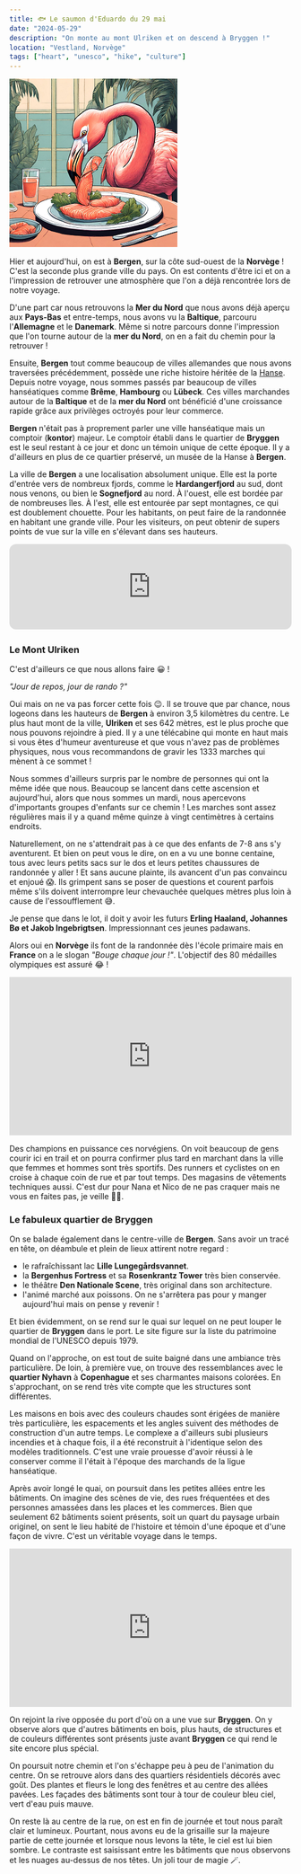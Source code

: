 ```yaml
---
title: 🐟 Le saumon d'Eduardo du 29 mai
date: "2024-05-29"
description: "On monte au mont Ulriken et on descend à Bryggen !"
location: "Vestland, Norvège"
tags: ["heart", "unesco", "hike", "culture"]
---
```


![Saumon d'Eduardo](../saumon_eduardo.png)

Hier et aujourd'hui, on est à **Bergen**, sur la côte sud-ouest de la **Norvège** ! C'est la seconde plus grande ville du pays. On est contents d'être ici et on a l'impression de retrouver une atmosphère que l'on a déjà rencontrée lors de notre voyage.

D'une part car nous retrouvons la **Mer du Nord** que nous avons déjà aperçu aux **Pays-Bas** et entre-temps, nous avons vu la **Baltique**, parcouru l'**Allemagne** et le **Danemark**. Même si notre parcours donne l'impression que l'on tourne autour de la **mer du Nord**, on en a fait du chemin pour la retrouver !

Ensuite, **Bergen** tout comme beaucoup de villes allemandes que nous avons traversées précédemment, possède une riche histoire héritée de la [Hanse](https://fr.wikipedia.org/wiki/Hanse). Depuis notre voyage, nous sommes passés par beaucoup de villes hanséatiques comme **Brême**, **Hambourg** ou **Lübeck**. Ces villes marchandes autour de la **Baltique** et de la **mer du Nord** ont bénéficié d'une croissance rapide grâce aux privilèges octroyés pour leur commerce.

**Bergen** n'était pas à proprement parler une ville hanséatique mais un comptoir (**kontor**) majeur. Le comptoir établi dans le quartier de **Bryggen** est le seul restant à ce jour et donc un témoin unique de cette époque. Il y a d'ailleurs en plus de ce quartier préservé, un musée de la Hanse à **Bergen**.

La ville de **Bergen** a une localisation absolument unique. Elle est la porte d'entrée vers de nombreux fjords, comme le **Hardangerfjord** au sud, dont nous venons, ou bien le **Sognefjord** au nord. À l'ouest, elle est bordée par de nombreuses îles. À l'est, elle est entourée par sept montagnes, ce qui est doublement chouette. Pour les habitants, on peut faire de la randonnée en habitant une grande ville. Pour les visiteurs, on peut obtenir de supers points de vue sur la ville en s'élevant dans ses hauteurs.

<iframe style="border-radius:12px" src="https://open.spotify.com/embed/track/7znZstuIvZjldNIO1E11U4?utm_source=generator" width="100%" height="152" frameBorder="0" allow="autoplay; clipboard-write; encrypted-media; picture-in-picture" loading="lazy"></iframe>

### Le Mont Ulriken

C'est d'ailleurs ce que nous allons faire 😀 !

_"Jour de repos, jour de rando ?"_

Oui mais on ne va pas forcer cette fois 😉. Il se trouve que par chance, nous logeons dans les hauteurs de **Bergen** à environ 3,5 kilomètres du centre. Le plus haut mont de la ville, **Ulriken** et ses 642 mètres, est le plus proche que nous pouvons rejoindre à pied. Il y a une télécabine qui monte en haut mais si vous êtes d'humeur aventureuse et que vous n'avez pas de problèmes physiques, nous vous recommandons de gravir les 1333 marches qui mènent à ce sommet !

Nous sommes d'ailleurs surpris par le nombre de personnes qui ont la même idée que nous. Beaucoup se lancent dans cette ascension et aujourd'hui, alors que nous sommes un mardi, nous apercevons d'importants groupes d'enfants sur ce chemin ! Les marches sont assez régulières mais il y a quand même quinze à vingt centimètres à certains endroits.

Naturellement, on ne s'attendrait pas à ce que des enfants de 7-8 ans s'y aventurent. Et bien on peut vous le dire, on en a vu une bonne centaine, tous avec leurs petits sacs sur le dos et leurs petites chaussures de randonnée y aller ! Et sans aucune plainte, ils avancent d'un pas convaincu et enjoué 😱. Ils grimpent sans se poser de questions et courent parfois même s'ils doivent interrompre leur chevauchée quelques mètres plus loin à cause de l'essoufflement 😅.

Je pense que dans le lot, il doit y avoir les futurs **Erling Haaland, Johannes Bø et Jakob Ingebrigtsen**. Impressionnant ces jeunes padawans.

Alors oui en **Norvège** ils font de la randonnée dès l'école primaire mais en **France** on a le slogan _"Bouge chaque jour !"_. L'objectif des 80 médailles olympiques est assuré 😂 !

<div style="width: 100%; height: 0; position: relative; padding-bottom: 56%;"><iframe src="https://giphy.com/embed/O5NyCibf93upy" style="top: 0; left: 0; width: 100%; height: 100%; position: absolute; border: 0;" allowfullscreen scrolling="no" allow="encrypted-media;" class="giphy-embed"></iframe></div>
 
Des champions en puissance ces norvégiens. On voit beaucoup de gens courir ici en trail et on pourra confirmer plus tard en marchant dans la ville que femmes et hommes sont très sportifs. Des runners et cyclistes on en croise à chaque coin de rue et par tout temps. Des magasins de vêtements techniques aussi. C'est dur pour Nana et Nico de ne pas craquer mais ne vous en faites pas, je veille 🦩👀.

### Le fabuleux quartier de Bryggen

On se balade également dans le centre-ville de **Bergen**. Sans avoir un tracé en tête, on déambule et plein de lieux attirent notre regard :

- le rafraîchissant lac **Lille Lungegårdsvannet**.
- la **Bergenhus Fortress** et sa **Rosenkrantz Tower** très bien conservée.
- le théâtre **Den Nationale Scene**, très original dans son architecture.
- l'animé marché aux poissons. On ne s'arrêtera pas pour y manger aujourd'hui mais on pense y revenir !

Et bien évidemment, on se rend sur le quai sur lequel on ne peut louper le quartier de **Bryggen** dans le port. Le site figure sur la liste du patrimoine mondial de l'UNESCO depuis 1979.

Quand on l'approche, on est tout de suite baigné dans une ambiance très particulière. De loin, à première vue, on trouve des ressemblances avec le **quartier Nyhavn** à **Copenhague** et ses charmantes maisons colorées. En s'approchant, on se rend très vite compte que les structures sont différentes.

Les maisons en bois avec des couleurs chaudes sont érigées de manière très particulière, les espacements et les angles suivent des méthodes de construction d'un autre temps. Le complexe a d'ailleurs subi plusieurs incendies et à chaque fois, il a été reconstruit à l'identique selon des modèles traditionnels. C'est une vraie prouesse d'avoir réussi à le conserver comme il l'était à l'époque des marchands de la ligue hanséatique.

Après avoir longé le quai, on poursuit dans les petites allées entre les bâtiments. On imagine des scènes de vie, des rues fréquentées et des personnes amassées dans les places et les commerces. Bien que seulement 62 bâtiments soient présents, soit un quart du paysage urbain originel, on sent le lieu habité de l'histoire et témoin d'une époque et d'une façon de vivre. C'est un véritable voyage dans le temps.

<div style="width: 100%; height: 0; position: relative; padding-bottom: 56%;"><iframe src="https://giphy.com/embed/3o7aCRBQC8u5GaW092" style="top: 0; left: 0; width: 100%; height: 100%; position: absolute; border: 0;" allowfullscreen scrolling="no" allow="encrypted-media;" class="giphy-embed"></iframe></div>

On rejoint la rive opposée du port d'où on a une vue sur **Bryggen**. On y observe alors que d'autres bâtiments en bois, plus hauts, de structures et de couleurs différentes sont présents juste avant **Bryggen** ce qui rend le site encore plus spécial.

On poursuit notre chemin et l'on s'échappe peu à peu de l'animation du centre. On se retrouve alors dans des quartiers résidentiels décorés avec goût. Des plantes et fleurs le long des fenêtres et au centre des allées pavées. Les façades des bâtiments sont tour à tour de couleur bleu ciel, vert d'eau puis mauve.

On reste là au centre de la rue, on est en fin de journée et tout nous paraît clair et lumineux. Pourtant, nous avons eu de la grisaille sur la majeure partie de cette journée et lorsque nous levons la tête, le ciel est lui bien sombre. Le contraste est saisissant entre les bâtiments que nous observons et les nuages au-dessus de nos têtes. Un joli tour de magie 🪄.

